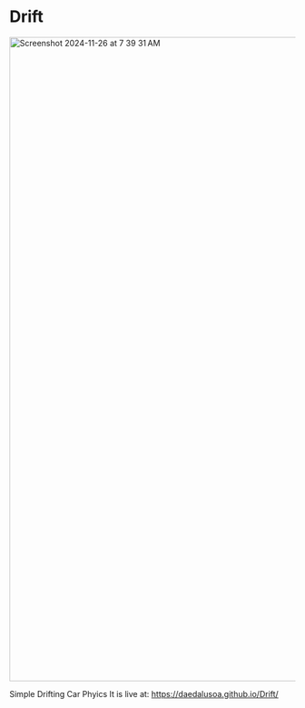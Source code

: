 # Drift

<img width="1134" alt="Screenshot 2024-11-26 at 7 39 31 AM" src="https://github.com/user-attachments/assets/e30c9b19-bb42-46c3-90a0-287e0dae317e">

Simple Drifting Car Phyics
It is live at: 
https://daedalusoa.github.io/Drift/
